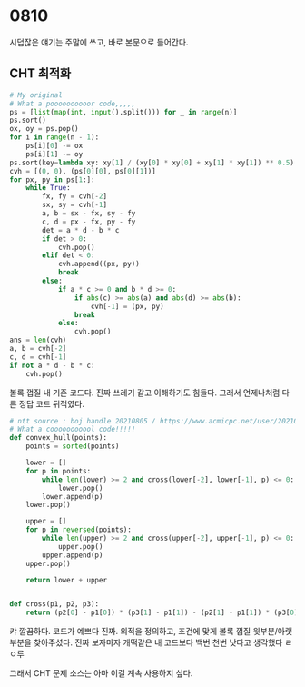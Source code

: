 # 0810

시덥잖은 얘기는 주말에 쓰고, 바로 본문으로 들어간다.



## CHT 최적화

```Python
# My original
# What a poooooooooor code,,,,,
ps = [list(map(int, input().split())) for _ in range(n)]
ps.sort()
ox, oy = ps.pop()
for i in range(n - 1):
    ps[i][0] -= ox
    ps[i][1] -= oy
ps.sort(key=lambda xy: xy[1] / (xy[0] * xy[0] + xy[1] * xy[1]) ** 0.5)
cvh = [(0, 0), (ps[0][0], ps[0][1])]
for px, py in ps[1:]:
    while True:
        fx, fy = cvh[-2]
        sx, sy = cvh[-1]
        a, b = sx - fx, sy - fy
        c, d = px - fx, py - fy
        det = a * d - b * c
        if det > 0:
            cvh.pop()
        elif det < 0:
            cvh.append((px, py))
            break
        else:
            if a * c >= 0 and b * d >= 0:
                if abs(c) >= abs(a) and abs(d) >= abs(b):
                    cvh[-1] = (px, py)
                break
            else:
                cvh.pop()
ans = len(cvh)
a, b = cvh[-2]
c, d = cvh[-1]
if not a * d - b * c:
    cvh.pop()
```

볼록 껍질 내 기존 코드다. 진짜 쓰레기 같고 이해하기도 힘들다. 그래서 언제나처럼 다른 정답 코드 뒤적였다.

```Python
# ntt source : boj handle 20210805 / https://www.acmicpc.net/user/20210805
# What a cooooooooool code!!!!!
def convex_hull(points):
    points = sorted(points)

    lower = []
    for p in points:
        while len(lower) >= 2 and cross(lower[-2], lower[-1], p) <= 0:
            lower.pop()
        lower.append(p)
    lower.pop()

    upper = []
    for p in reversed(points):
        while len(upper) >= 2 and cross(upper[-2], upper[-1], p) <= 0:
            upper.pop()
        upper.append(p)
    upper.pop()

    return lower + upper


def cross(p1, p2, p3):
    return (p2[0] - p1[0]) * (p3[1] - p1[1]) - (p2[1] - p1[1]) * (p3[0] - p1[0])
```

캬 깔끔하다. 코드가 예쁘다 진짜.
외적을 정의하고, 조건에 맞게 볼록 껍질 윗부분/아랫부분을 찾아주셨다.
진짜 보자마자 개떡같은 내 코드보다 백번 천번 낫다고 생각했다 ㄹㅇ루

그래서 CHT 문제 소스는 아마 이걸 계속 사용하지 싶다.
